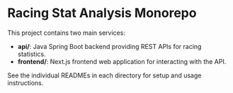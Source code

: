 # Racing Stat Analysis Monorepo

This project contains two main services:

- **api/**: Java Spring Boot backend providing REST APIs for racing statistics.
- **frontend/**: Next.js frontend web application for interacting with the API.

See the individual READMEs in each directory for setup and usage instructions. 